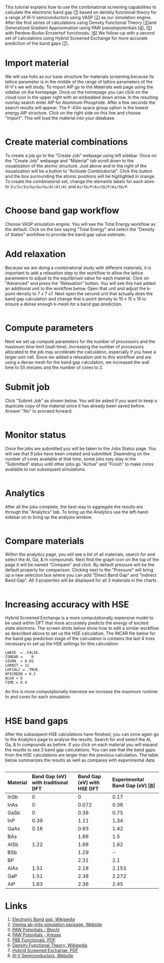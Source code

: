<!-- by MH -->

This tutorial explains how to use the combinatorial screening capabilities to calculate the electronic band gap [[1](#links)] based on density functional theory for a range of III-V semiconductors using VASP [[2](#links)] as our simulation engine.  After the first series of calculations using Density Functional Theory [[3](#links)]and Generalized Gradient Approximation using PAW pseudopotentials [[4](#links)], [[5](#links)] with Perdew-Burke-Ernzerhof functionals. [[6](#links)] We follow-up with a second set of calculations using Hybrid Screened Exchange for more accurate prediction of the band gaps [[7](#links)].

# Import material

We will use InAs as our base structure for materials screening because its lattice parameter is in the middle of the range of lattice parameters of the III-V's we will study.  To import AlP go to the Materials web page using the sidebar on the homepage.  Once on the homepage you can click on the cloud icon in the upper right with an embedded down arrow.  In the resulting overlay search enter AlP for Aluminum Phosphide.  After a few seconds the search results will appear.  The F-43m space group option is the lowest energy AlP structure.  Click on the right side on this line and choose "import".  This will load the material into your database.

<img data-gifffer="/images/tutorials/IIIVImport.gif"/>

# Create material combinations

To create a job go to the "Create Job" webpage using left sidebar.  Once on the "Create Job" webpage and "Material" tab scroll down to the visualization of the atomic structure.  Just above and to the right of the visualization will be a button to "Activate Combinatorial".  Click this button and the box surrounding the atomic positions will be highlighted in orange.  To create the combinatorial set, change the elements labels for each atom to `In/In/In/Ga/Ga/Ga/Al/Al/Al` and `As/Sb/P/As/Sb/P/As/Sb/P`.

<img data-gifffer="/images/tutorials/IIIVCreate.gif"/>

# Choose band gap workflow

Choose VASP simulation engine. You will see the Total Energy workflow as the default.  Click on the box saying "Total Energy" and select the "Density of States" workflow to provide the band gap value estimate.

# Add relaxation

Because we are doing a combinatorial study with different materials, it is important to add a relaxation step to the workflow to allow the lattice parameters to adjust to the equilibrium value for each material.  Click on "Advanced" and press the "Relaxation" button.  You will see this had added an additional unit to the workflow below.  Open that unit and adjust the k-point density to 7 x 7 x7.  Next open the second unit that actually does the band gap calculation and change that k-point density to 15 x 15 x 15  to ensure a dense enough k-mesh for a band gap prediction.

<img data-gifffer="/images/tutorials/IIIVWorkflow.gif"/>

# Compute parameters

Next we set up compute parameters for the number of processors and the maximum time limit (wall-time).  Increasing the number of processors allocated to the job may accelerate the calculation, especially if you have a larger unit cell.  Since we added a relaxation unit to this workflow and are using a dense mesh for the band gap calculation, we increased the wall time to 55 minutes and the number of cores to 2.

# Submit job

Click "Submit Job" as shown below. You will be asked if you want to keep a duplicate copy of the material since it has already been saved before. Answer "No" to proceed forward.

<img data-gifffer="/images/tutorials/IIIVSubmit.gif"/>

# Monitor status

Once the jobs are submitted you will be taken to the Jobs Status page.  You will see that 9 jobs have been created and submitted.  Depending on the number of cores available at that time, some jobs may stay in the "Submitted" status until other jobs go "Active" and "Finish" to make cores available to run subsequent simulations.

<img data-gifffer="/images/tutorials/IIIVResults.gif"/>

# Analytics

After all the jobs complete, the best way to aggregate the results are through the "Analytics" tab.  To bring up the Analytics use the left-hand sidebar on to bring up the analysis window.

<img data-gifffer="/images/tutorials/IIIVAnalytics.gif"/>

# Compare materials

Within the analytics page, you will see a list of all materials, search for and select the Al, Ga, & In compounds.  Next find the graph icon on the top of the page it will be named "Compare" and click.  By default pressure will be the default property for comparison.  Clicking next to the "Pressure" will bring up a new selection box where you can add "Direct Band Gap" and "Indirect Band Gap".  All 3 properties will be displayed for all 3 materials in the charts .

<img data-gifffer="/images/tutorials/IIIVBandGaps.gif"/>

# Increasing accuracy with HSE

Hybrid Screened Exchange is a more computationally expensive model to be used within DFT that more accurately predicts the energy of excited state electrons.  The screen shots below show how to edit a similar workflow as described above to set us the HSE calculation.  The INCAR file below for the band gap prediction stage of the calculation is contains the last 4 lines necessary to set up the HSE settings for this calculation:

```
LWAVE  = .FALSE.
ISMEAR =    0
SIGMA  = 0.05
LORBIT = 11
LHFCALC = .TRUE.
HFSCREEN = 0.2
ALGO = D
TIME = 0.4
```

As this is more computationally intensive we increase the maximum runtime to and cores for each simulation.

<img data-gifffer="/images/tutorials/IIIVHSECreate.gif"/>

# HSE band gaps

After the subsequent HSE calculations have finished, you can once again go to the Analytics page to analyze the results.  Search for and select the Al, Ga, & In compounds as before.  If you click on each material you will expand the results to see 2 band gap calculations.  You can see that the band gaps from the HSE calculations are larger than the previous calculation.  The table below summarizes the results as well as compares with experimental data.

<img data-gifffer="/images/tutorials/IIIVHSEAnalytics.gif"/>

| Material | Band Gap (eV) with traditional DFT | Band Gap (eV) with HSE DFT | Experimental Band Gap (eV) [[8](#links)]|
|:---------------|:------------|:------------|:------------|
| InSb | 0    | 0     | 0.17  |
| InAs | 0    | 0.072 | 0.36  |
| GaSb | 0    | 0.39  | 0.75  |
| InP  | 0.39 | 1.11  | 1.34  |
| GaAs | 0.16 | 0.93  | 1.42  |
| BAs  |      | 1.86  | 1.5   |
| AlSb | 1.22 | 1.88  | 1.62  |
| BSb  |      | 1.29  | -     |
| BP   |      | 2.31  | 2.1   |
| AlAs | 1.51 | 2.18  | 2.153 |
| GaP  | 1.51 | 2.38  | 2.272 |
| AlP  | 1.63 | 2.36  | 2.45  |

# Links

1. [Electronic Band gap, Wikipedia](https://en.wikipedia.org/wiki/Band_gap)
2. [Vienna ab-inito simulation package, Website](https://www.vasp.at/)
3. [PAW Potentials - Blochl](http://journals.aps.org/prb/abstract/10.1103/PhysRevB.50.17953)
4. [PAW Potentials - Kresse](http://journals.aps.org/prb/abstract/10.1103/PhysRevB.59.1758)
5. [PBE Functionals, PDF](http://journals.aps.org/prl/abstract/10.1103/PhysRevLett.77.3865)
6. [Density Functional Theory, Wikipedia](https://en.wikipedia.org/wiki/Density_functional_theory)
7. [Hybrid Screened Exchange, PDF](https://www.vasp.at/index.php/news/36-highlights/68-hse-hybrid-functional)
8. [III-V Semiconductors, Website](http://www.semiconductors.co.uk/propiiiv5653.htm)
